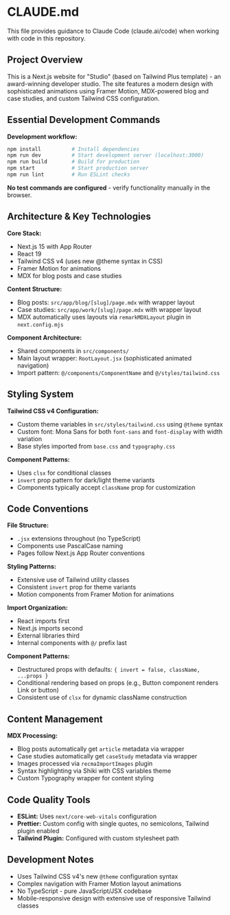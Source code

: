 # CLAUDE.md

This file provides guidance to Claude Code (claude.ai/code) when working with code in this repository.

## Project Overview

This is a Next.js website for "Studio" (based on Tailwind Plus template) - an award-winning developer studio. The site features a modern design with sophisticated animations using Framer Motion, MDX-powered blog and case studies, and custom Tailwind CSS configuration.

## Essential Development Commands

**Development workflow:**
```bash
npm install          # Install dependencies
npm run dev          # Start development server (localhost:3000)
npm run build        # Build for production
npm start            # Start production server
npm run lint         # Run ESLint checks
```

**No test commands are configured** - verify functionality manually in the browser.

## Architecture & Key Technologies

**Core Stack:**
- Next.js 15 with App Router
- React 19
- Tailwind CSS v4 (uses new @theme syntax in CSS)
- Framer Motion for animations
- MDX for blog posts and case studies

**Content Structure:**
- Blog posts: `src/app/blog/[slug]/page.mdx` with wrapper layout
- Case studies: `src/app/work/[slug]/page.mdx` with wrapper layout  
- MDX automatically uses layouts via `remarkMDXLayout` plugin in `next.config.mjs`

**Component Architecture:**
- Shared components in `src/components/`
- Main layout wrapper: `RootLayout.jsx` (sophisticated animated navigation)
- Import pattern: `@/components/ComponentName` and `@/styles/tailwind.css`

## Styling System

**Tailwind CSS v4 Configuration:**
- Custom theme variables in `src/styles/tailwind.css` using `@theme` syntax
- Custom font: Mona Sans for both `font-sans` and `font-display` with width variation
- Base styles imported from `base.css` and `typography.css`

**Component Patterns:**
- Uses `clsx` for conditional classes
- `invert` prop pattern for dark/light theme variants
- Components typically accept `className` prop for customization

## Code Conventions

**File Structure:**
- `.jsx` extensions throughout (no TypeScript)
- Components use PascalCase naming
- Pages follow Next.js App Router conventions

**Styling Patterns:**
- Extensive use of Tailwind utility classes
- Consistent `invert` prop for theme variants
- Motion components from Framer Motion for animations

**Import Organization:**
- React imports first
- Next.js imports second  
- External libraries third
- Internal components with `@/` prefix last

**Component Patterns:**
- Destructured props with defaults: `{ invert = false, className, ...props }`
- Conditional rendering based on props (e.g., Button component renders Link or button)
- Consistent use of `clsx` for dynamic className construction

## Content Management

**MDX Processing:**
- Blog posts automatically get `article` metadata via wrapper
- Case studies automatically get `caseStudy` metadata via wrapper
- Images processed via `recmaImportImages` plugin
- Syntax highlighting via Shiki with CSS variables theme
- Custom Typography wrapper for content styling

## Code Quality Tools

- **ESLint:** Uses `next/core-web-vitals` configuration
- **Prettier:** Custom config with single quotes, no semicolons, Tailwind plugin enabled
- **Tailwind Plugin:** Configured with custom stylesheet path

## Development Notes

- Uses Tailwind CSS v4's new `@theme` configuration syntax
- Complex navigation with Framer Motion layout animations
- No TypeScript - pure JavaScript/JSX codebase
- Mobile-responsive design with extensive use of responsive Tailwind classes